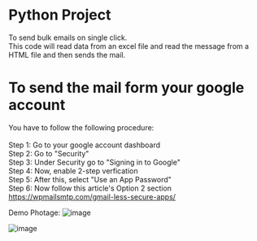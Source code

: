 # Python Project 
To send bulk emails on single click. <br/>
This code will read data from an excel file and read the message from a HTML file and then sends the mail.

# To send the mail form your google account 
You have to follow the following procedure: <br/><br/>
Step 1: Go to your google account dashboard <br/>
Step 2: Go to "Security" <br/>
Step 3: Under Security go to "Signing in to Google" <br/>
Step 4: Now, enable 2-step verfication<br/>
Step 5: After this, select "Use an App Password"<br/>
Step 6: Now follow this article's Option 2 section <br/>
https://wpmailsmtp.com/gmail-less-secure-apps/

Demo Photage:
![image](https://user-images.githubusercontent.com/85806664/188194315-e66a42e7-8ba6-4f0d-b2a0-6b9dc3418a6b.png)

![image](https://user-images.githubusercontent.com/85806664/188194300-3e5347aa-67da-4575-9fc9-6ad6281f6dd6.png)

